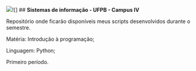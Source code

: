![]({{site.baseurl}}/https://s25.postimg.org/abibapte7/brasao-ufpb-grande.png)![] ##
**Sistemas de informação - UFPB - Campus IV**


Repositório onde ficarão disponíveis meus scripts desenvolvidos durante o semestre.


Matéria: Introdução à programação;


Linguagem: Python;


Primeiro período.
